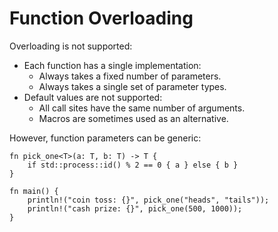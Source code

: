 # Function Overloading

Overloading is not supported:

- Each function has a single implementation:
  - Always takes a fixed number of parameters.
  - Always takes a single set of parameter types.
- Default values are not supported:
  - All call sites have the same number of arguments.
  - Macros are sometimes used as an alternative.

However, function parameters can be generic:

```rust,editable
fn pick_one<T>(a: T, b: T) -> T {
    if std::process::id() % 2 == 0 { a } else { b }
}

fn main() {
    println!("coin toss: {}", pick_one("heads", "tails"));
    println!("cash prize: {}", pick_one(500, 1000));
}
```
